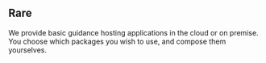 ##  Rare

We provide basic guidance hosting applications in the cloud or on premise. You choose which packages you wish to use, and compose them yourselves.
